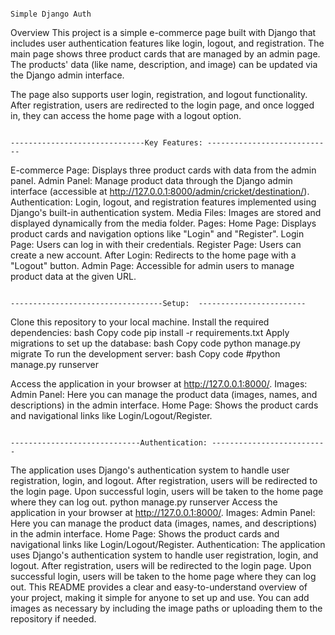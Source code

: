                                                                                                     Simple Django Auth
                                                                                                    
Overview
This project is a simple e-commerce page built with Django that includes user authentication features like login, logout, and registration. The main page shows three product cards that are managed by an admin page. The products' data (like name, description, and image) can be updated via the Django admin interface.

The page also supports user login, registration, and logout functionality. After registration, users are redirected to the login page, and once logged in, they can access the home page with a logout option.

                                                                            ------------------------------Key Features: ----------------------------
E-commerce Page: Displays three product cards with data from the  admin panel.
Admin Panel: Manage product data through the Django admin interface (accessible at http://127.0.0.1:8000/admin/cricket/destination/).
Authentication: Login, logout, and registration features implemented using Django's built-in authentication system.
Media Files: Images are stored and displayed dynamically from the media folder.
Pages:
Home Page: Displays product cards and navigation options like "Login" and "Register".
Login Page: Users can log in with their credentials.
Register Page: Users can create a new account.
After Login: Redirects to the home page with a "Logout" button.
Admin Page: Accessible for admin users to manage product data at the given URL.


                                                                               ----------------------------------Setup:  ------------------------
Clone this repository to your local machine.
Install the required dependencies:
bash
Copy code
pip install -r requirements.txt
Apply migrations to set up the database:
bash
Copy code
python manage.py migrate
To run the development server:
bash
Copy code
#python manage.py runserver


Access the application in your browser at http://127.0.0.1:8000/.
Images:
Admin Panel: Here you can manage the product data (images, names, and descriptions) in the admin interface.
Home Page: Shows the product cards and navigational links like Login/Logout/Register.

                                                                                           -----------------------------Authentication: --------------------------
The application uses Django's authentication system to handle user registration, login, and logout.
After registration, users will be redirected to the login page.
Upon successful login, users will be taken to the home page where they can log out.
python manage.py runserver
Access the application in your browser at http://127.0.0.1:8000/.
Images:
Admin Panel: Here you can manage the product data (images, names, and descriptions) in the admin interface.
Home Page: Shows the product cards and navigational links like Login/Logout/Register.
Authentication:
The application uses Django's authentication system to handle user registration, login, and logout.
After registration, users will be redirected to the login page.
Upon successful login, users will be taken to the home page where they can log out.
This README provides a clear and easy-to-understand overview of your project, making it simple for anyone to set up and use. You can add images as necessary by including the image paths or uploading them to the repository if needed.








